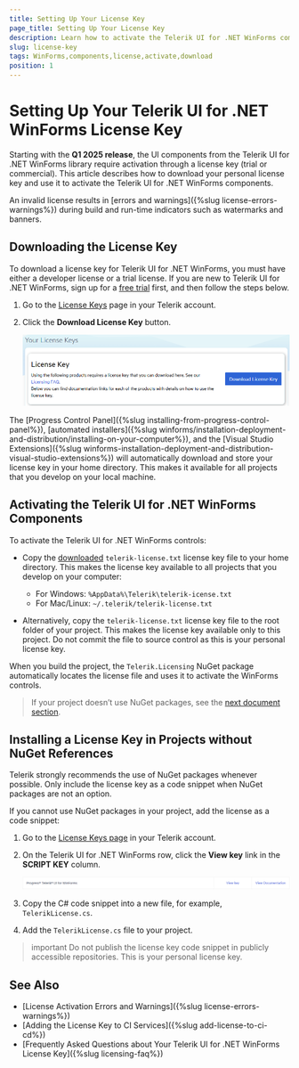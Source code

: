 ```yaml
---
title: Setting Up Your License Key
page_title: Setting Up Your License Key
description: Learn how to activate the Telerik UI for .NET WinForms components by downloading and setting up your Telerik components license key.
slug: license-key
tags: WinForms,components,license,activate,download
position: 1
---
```


# Setting Up Your Telerik UI for .NET WinForms License Key

Starting with the __Q1 2025 release__, the UI components from the Telerik UI for .NET WinForms library require activation through a license key (trial or commercial). This article describes how to download your personal license key and use it to activate the Telerik UI for .NET WinForms components.

An invalid license results in [errors and warnings]({%slug license-errors-warnings%}) during build and run-time indicators such as watermarks and banners.

## Downloading the License Key

To download a license key for Telerik UI for .NET WinForms, you must have either a developer license or a trial license. If you are new to Telerik UI for .NET WinForms, sign up for a [free trial](https://www.telerik.com/try/ui-for-WinForms) first, and then follow the steps below.

1. Go to the [License Keys](https://www.telerik.com/account/your-licenses/license-keys) page in your Telerik account.

1. Click the **Download License Key** button.

    ![Download a Telerik UI for .NET WinForms License Key](./images/download-license-key.png)

The [Progress Control Panel]({%slug installing-from-progress-control-panel%}), [automated installers]({%slug winforms/installation-deployment-and-distribution/installing-on-your-computer%}), and the [Visual Studio Extensions]({%slug winforms-installation-deployment-and-distribution-visual-studio-extensions%}) will automatically download and store your license key in your home directory. This makes it available for all projects that you develop on your local machine.

## Activating the Telerik UI for .NET WinForms Components

To activate the Telerik UI for .NET WinForms controls:

* Copy the [downloaded](#downloading-the-license-key) `telerik-license.txt` license key file to your home directory. This makes the license key available to all projects that you develop on your computer:

    * For Windows: `%AppData%\Telerik\telerik-icense.txt`
    * For Mac/Linux: `~/.telerik/telerik-license.txt`

* Alternatively, copy the `telerik-license.txt` license key file to the root folder of your project. This makes the license key available only to this project. Do not commit the file to source control as this is your personal license key.

When you build the project, the `Telerik.Licensing` NuGet package automatically locates the license file and uses it to activate the WinForms controls.

> If your project doesn’t use NuGet packages, see the [next document section](#installing-a-license-key-in-projects-without-nuget-references).

## Installing a License Key in Projects without NuGet References

Telerik strongly recommends the use of NuGet packages whenever possible. Only include the license key as a code snippet when NuGet packages are not an option.

If you cannot use NuGet packages in your project, add the license as a code snippet:

1. Go to the [License Keys page](https://www.telerik.com/account/your-licenses/license-keys) in your Telerik account.

1. On the Telerik UI for .NET WinForms row, click the **View key** link in the **SCRIPT KEY** column.

    ![Download a Telerik UI for .NET WinForms Script Key](./images/download-script-key.png)

1. Copy the C# code snippet into a new file, for example, `TelerikLicense.cs`.

1. Add the `TelerikLicense.cs` file to your project.

>important Do not publish the license key code snippet in publicly accessible repositories. This is your personal license key.


## See Also

* [License Activation Errors and Warnings]({%slug license-errors-warnings%})
* [Adding the License Key to CI Services]({%slug add-license-to-ci-cd%})
* [Frequently Asked Questions about Your Telerik UI for .NET WinForms License Key]({%slug licensing-faq%})
